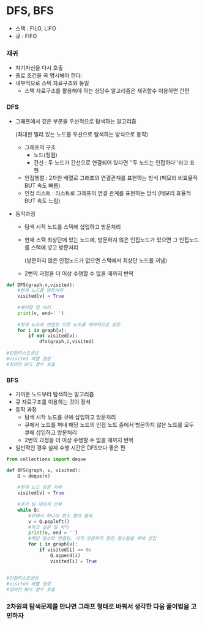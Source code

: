 # DFS, BFS



- 스택 : FILO, LIFO
- 큐 : FIFO



 ### 재귀

- 자기자신을 다시 호출
- 종료 조건을 꼭 명시해야 한다.
- 내부적으로 스택 자료구조와 동일 
  - 스택 자료구조를 활용해야 하는 상당수 알고리즘은 재귀함수 이용하면 간편



### DFS

- 그래프에서 깊은 부분을 우선적으로 탐색하는 알고리즘

  (최대한 멀리 있는 노드를 우선으로 탐색하는 방식으로 동작)

  - 그래프의 구조
    - 노드(정점)
    - 간선 : 두 노드가 간선으로 연결되어 있다면 ''두 노드는 인접하다''라고 표현
  - 인접행렬 : 2차원 배열로 그래프의 연결관계를 표현하는 방식 (메모리 비효율적 BUT 속도 빠름)
  - 인접 리스트 : 리스트로 그래프의 연결 관계를 표현하는 방식 (메모리 효율적 BUT 속도 느림)

  

- 동작과정

  - 탐색 시작 노드를 스택에 삽입하고 방문처리

  - 현재 스택 최상단에 있는 노드에, 방문하지 않은 인접노드가 있으면 그 인접노드를 스택에 넣고 방문처리

    (방문하지 않은 인접노드가 없으면 스택에서 최상단 노드를 꺼냄) 

  - 2번의 과정을 더 이상 수행할 수 없을 때까지 반복



```python
def DFS(graph,v,visited):
    #현재 노드를 방문처리
    visited[v] = True
    
    #해야할 일 처리
    print(v, end=' ')
    
    #현재 노드와 연결된 다른 노드를 재귀적으로 방문
    for i in graph[v]:
        if not visited[v]:
            dfs(graph,i,visited)
            
#인접리스트생성
#visited 배열 생성
#정의된 DFS 함수 호출
```





### BFS

- 가까운 노드부터 탐색하는 알고리즘
- 큐 자료구조를 이용하는 것이 정석
- 동작 과정
  - 탐색 시작 노드를 큐에 삽입하고 방문처리
  - 큐에서 노드를 꺼내 해당 노드의 인접 노드 중에서 방문하지 않은 노드를 모두 큐에 삽입하고 방문처리
  - 2번의 과정을 더 이상 수행할 수 없을 때까지 반복
- 일반적인 경우 실제 수행 시간은 DFS보다 좋은 편

```python
from collections import deque

def BFS(graph, v, visited):
    Q = deque(v)
    
    #현재 노드 방문 처리
    visited[v] = True
    
    #큐가 빌 때까지 반복
    while Q:
        #큐에서 하나의 원소 뽑아 출력
        v = Q.popleft()
        #하고 싶은 일 처리
        print(v, end = '')
        #해당 원소와 연결된, 아직 방문하지 않은 원소들을 큐에 삽입
        for i in graph[v]:
            if visited[i] == 0:
            	Q.append(i)
                visited[i] = True
                
 
#인접리스트생성
#visited 배열 생성
#정의된 BFS 함수 호출   
```





### 2차원의 탐색문제를 만나면 그래프 형태로 바꿔서 생각한 다음 풀이법을 고민하자

